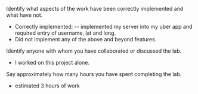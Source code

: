 Identify what aspects of the work have been correctly implemented and what have not.
- Correctly implemented:
-- implemented my server into my uber app and required entry of username, lat
and long.
- Did not implement any of the above and beyond features.

Identify anyone with whom you have collaborated or discussed the lab.
- I worked on this project alone.

Say approximately how many hours you have spent completing the lab.
- estimated 3 hours of work

